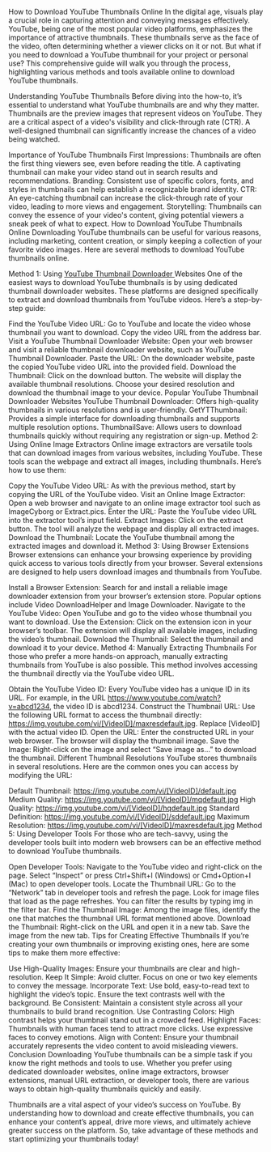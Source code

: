 How to Download YouTube Thumbnails Online
In the digital age, visuals play a crucial role in capturing attention and conveying messages effectively. YouTube, being one of the most popular video platforms, emphasizes the importance of attractive thumbnails. These thumbnails serve as the face of the video, often determining whether a viewer clicks on it or not. But what if you need to download a YouTube thumbnail for your project or personal use? This comprehensive guide will walk you through the process, highlighting various methods and tools available online to download YouTube thumbnails.

Understanding YouTube Thumbnails
Before diving into the how-to, it’s essential to understand what YouTube thumbnails are and why they matter. Thumbnails are the preview images that represent videos on YouTube. They are a critical aspect of a video's visibility and click-through rate (CTR). A well-designed thumbnail can significantly increase the chances of a video being watched.

Importance of YouTube Thumbnails
First Impressions: Thumbnails are often the first thing viewers see, even before reading the title. A captivating thumbnail can make your video stand out in search results and recommendations.
Branding: Consistent use of specific colors, fonts, and styles in thumbnails can help establish a recognizable brand identity.
CTR: An eye-catching thumbnail can increase the click-through rate of your video, leading to more views and engagement.
Storytelling: Thumbnails can convey the essence of your video's content, giving potential viewers a sneak peek of what to expect.
How to Download YouTube Thumbnails Online
Downloading YouTube thumbnails can be useful for various reasons, including marketing, content creation, or simply keeping a collection of your favorite video images. Here are several methods to download YouTube thumbnails online.

Method 1: Using <a href="https://youtube-thumbnail-dl.com/"> YouTube Thumbnail Downloader </a> Websites
One of the easiest ways to download YouTube thumbnails is by using dedicated thumbnail downloader websites. These platforms are designed specifically to extract and download thumbnails from YouTube videos. Here’s a step-by-step guide:

Find the YouTube Video URL: Go to YouTube and locate the video whose thumbnail you want to download. Copy the video URL from the address bar.
Visit a YouTube Thumbnail Downloader Website: Open your web browser and visit a reliable thumbnail downloader website, such as YouTube Thumbnail Downloader.
Paste the URL: On the downloader website, paste the copied YouTube video URL into the provided field.
Download the Thumbnail: Click on the download button. The website will display the available thumbnail resolutions. Choose your desired resolution and download the thumbnail image to your device.
Popular YouTube Thumbnail Downloader Websites
YouTube Thumbnail Downloader: Offers high-quality thumbnails in various resolutions and is user-friendly.
GetYTThumbnail: Provides a simple interface for downloading thumbnails and supports multiple resolution options.
ThumbnailSave: Allows users to download thumbnails quickly without requiring any registration or sign-up.
Method 2: Using Online Image Extractors
Online image extractors are versatile tools that can download images from various websites, including YouTube. These tools scan the webpage and extract all images, including thumbnails. Here’s how to use them:

Copy the YouTube Video URL: As with the previous method, start by copying the URL of the YouTube video.
Visit an Online Image Extractor: Open a web browser and navigate to an online image extractor tool such as ImageCyborg or Extract.pics.
Enter the URL: Paste the YouTube video URL into the extractor tool’s input field.
Extract Images: Click on the extract button. The tool will analyze the webpage and display all extracted images.
Download the Thumbnail: Locate the YouTube thumbnail among the extracted images and download it.
Method 3: Using Browser Extensions
Browser extensions can enhance your browsing experience by providing quick access to various tools directly from your browser. Several extensions are designed to help users download images and thumbnails from YouTube.

Install a Browser Extension: Search for and install a reliable image downloader extension from your browser’s extension store. Popular options include Video DownloadHelper and Image Downloader.
Navigate to the YouTube Video: Open YouTube and go to the video whose thumbnail you want to download.
Use the Extension: Click on the extension icon in your browser’s toolbar. The extension will display all available images, including the video’s thumbnail.
Download the Thumbnail: Select the thumbnail and download it to your device.
Method 4: Manually Extracting Thumbnails
For those who prefer a more hands-on approach, manually extracting thumbnails from YouTube is also possible. This method involves accessing the thumbnail directly via the YouTube video URL.

Obtain the YouTube Video ID: Every YouTube video has a unique ID in its URL. For example, in the URL https://www.youtube.com/watch?v=abcd1234, the video ID is abcd1234.
Construct the Thumbnail URL: Use the following URL format to access the thumbnail directly: https://img.youtube.com/vi/[VideoID]/maxresdefault.jpg. Replace [VideoID] with the actual video ID.
Open the URL: Enter the constructed URL in your web browser. The browser will display the thumbnail image.
Save the Image: Right-click on the image and select “Save image as…” to download the thumbnail.
Different Thumbnail Resolutions
YouTube stores thumbnails in several resolutions. Here are the common ones you can access by modifying the URL:

Default Thumbnail: https://img.youtube.com/vi/[VideoID]/default.jpg
Medium Quality: https://img.youtube.com/vi/[VideoID]/mqdefault.jpg
High Quality: https://img.youtube.com/vi/[VideoID]/hqdefault.jpg
Standard Definition: https://img.youtube.com/vi/[VideoID]/sddefault.jpg
Maximum Resolution: https://img.youtube.com/vi/[VideoID]/maxresdefault.jpg
Method 5: Using Developer Tools
For those who are tech-savvy, using the developer tools built into modern web browsers can be an effective method to download YouTube thumbnails.

Open Developer Tools: Navigate to the YouTube video and right-click on the page. Select “Inspect” or press Ctrl+Shift+I (Windows) or Cmd+Option+I (Mac) to open developer tools.
Locate the Thumbnail URL: Go to the “Network” tab in developer tools and refresh the page. Look for image files that load as the page refreshes. You can filter the results by typing img in the filter bar.
Find the Thumbnail Image: Among the image files, identify the one that matches the thumbnail URL format mentioned above.
Download the Thumbnail: Right-click on the URL and open it in a new tab. Save the image from the new tab.
Tips for Creating Effective Thumbnails
If you’re creating your own thumbnails or improving existing ones, here are some tips to make them more effective:

Use High-Quality Images: Ensure your thumbnails are clear and high-resolution.
Keep It Simple: Avoid clutter. Focus on one or two key elements to convey the message.
Incorporate Text: Use bold, easy-to-read text to highlight the video’s topic. Ensure the text contrasts well with the background.
Be Consistent: Maintain a consistent style across all your thumbnails to build brand recognition.
Use Contrasting Colors: High contrast helps your thumbnail stand out in a crowded feed.
Highlight Faces: Thumbnails with human faces tend to attract more clicks. Use expressive faces to convey emotions.
Align with Content: Ensure your thumbnail accurately represents the video content to avoid misleading viewers.
Conclusion
Downloading YouTube thumbnails can be a simple task if you know the right methods and tools to use. Whether you prefer using dedicated downloader websites, online image extractors, browser extensions, manual URL extraction, or developer tools, there are various ways to obtain high-quality thumbnails quickly and easily.

Thumbnails are a vital aspect of your video’s success on YouTube. By understanding how to download and create effective thumbnails, you can enhance your content’s appeal, drive more views, and ultimately achieve greater success on the platform. So, take advantage of these methods and start optimizing your thumbnails today!

